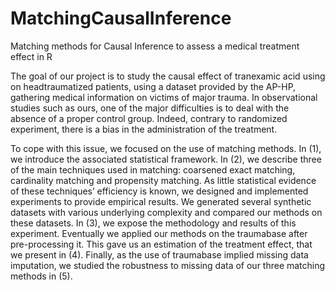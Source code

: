 # MatchingCausalInference
Matching methods for Causal Inference to assess a medical treatment effect in R

The goal of our project is to study the causal effect of tranexamic acid using on headtraumatized patients, using a dataset provided by the AP-HP, gathering medical information on victims of major trauma. In observational studies such as ours, one of the major difficulties is to deal with the absence of a proper control group. Indeed, contrary to randomized experiment, there is a bias in the administration of the treatment.


To cope with this issue, we focused on the use of matching methods. In (1), we introduce the associated statistical framework. In (2), we describe three of the main techniques used in matching: coarsened exact matching, cardinality matching and propensity matching. As little statistical evidence of these techniques’ efficiency is known, we designed and implemented experiments to provide empirical results. We generated several synthetic datasets with various underlying complexity and compared our methods on these datasets. In (3), we expose the methodology and results of this experiment. Eventually we applied our methods on the traumabase after pre-processing it. This gave us an estimation of the treatment effect, that we present in (4). Finally, as the use of traumabase implied missing data imputation, we studied the robustness to missing data of our three matching methods in (5).
